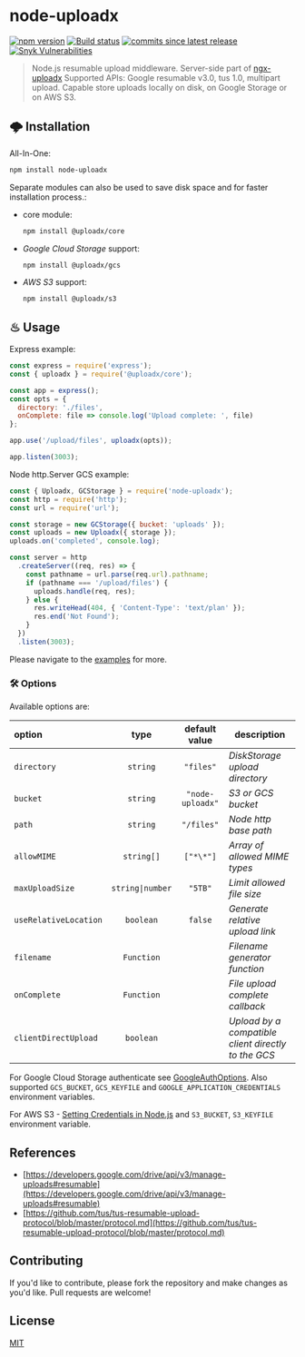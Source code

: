 # node-uploadx

[![npm version][npm-image]][npm-url] [![Build status][gha-image]][gha-url]
[![commits since latest release][comm-image]][comm-url] [![Snyk Vulnerabilities][snyk-image]][snyk-url]

> Node.js resumable upload middleware.
> Server-side part of [ngx-uploadx](https://github.com/kukhariev/ngx-uploadx)
> Supported APIs: Google resumable v3.0, tus 1.0, multipart upload.
> Capable store uploads locally on disk, on Google Storage or on AWS S3.

## 🌩 Installation

All-In-One:

```sh
npm install node-uploadx
```

Separate modules can also be used to save disk space and for faster installation process.:

- core module:

  ```sh
  npm install @uploadx/core
  ```

- _Google Cloud Storage_ support:

  ```sh
  npm install @uploadx/gcs
  ```

- _AWS S3_ support:

  ```sh
  npm install @uploadx/s3
  ```

## ♨ Usage

Express example:

```js
const express = require('express');
const { uploadx } = require('@uploadx/core');

const app = express();
const opts = {
  directory: './files',
  onComplete: file => console.log('Upload complete: ', file)
};

app.use('/upload/files', uploadx(opts));

app.listen(3003);
```

Node http.Server GCS example:

```js
const { Uploadx, GCStorage } = require('node-uploadx');
const http = require('http');
const url = require('url');

const storage = new GCStorage({ bucket: 'uploads' });
const uploads = new Uploadx({ storage });
uploads.on('completed', console.log);

const server = http
  .createServer((req, res) => {
    const pathname = url.parse(req.url).pathname;
    if (pathname === '/upload/files') {
      uploads.handle(req, res);
    } else {
      res.writeHead(404, { 'Content-Type': 'text/plan' });
      res.end('Not Found');
    }
  })
  .listen(3003);
```

Please navigate to the [examples](examples) for more.

### 🛠 Options

Available options are:

| option                |       type       |  default value   | description                                         |
| :-------------------- | :--------------: | :--------------: | --------------------------------------------------- |
| `directory`           |     `string`     |    `"files"`     | _DiskStorage upload directory_                      |
| `bucket`              |     `string`     | `"node-uploadx"` | _S3 or GCS bucket_                                  |
| `path`                |     `string`     |    `"/files"`    | _Node http base path_                               |
| `allowMIME`           |    `string[]`    |    `["*\*"]`     | _Array of allowed MIME types_                       |
| `maxUploadSize`       | `string\|number` |     `"5TB"`      | _Limit allowed file size_                           |
| `useRelativeLocation` |    `boolean`     |     `false`      | _Generate relative upload link_                     |
| `filename`            |    `Function`    |                  | _Filename generator function_                       |
| `onComplete`          |    `Function`    |                  | _File upload complete callback_                     |
| `clientDirectUpload`  |    `boolean`     |                  | _Upload by a compatible client directly to the GCS_ |

For Google Cloud Storage authenticate see [GoogleAuthOptions](https://github.com/googleapis/google-auth-library-nodejs/blob/04dae9c271f0099025188489c61fd245d482832b/src/auth/googleauth.ts#L62). Also supported `GCS_BUCKET`, `GCS_KEYFILE` and `GOOGLE_APPLICATION_CREDENTIALS` environment variables.

For AWS S3 - [Setting Credentials in Node.js](https://docs.aws.amazon.com/en_us/sdk-for-javascript/v2/developer-guide/setting-credentials-node.html) and `S3_BUCKET`, `S3_KEYFILE` environment variable.

## References

- [https://developers.google.com/drive/api/v3/manage-uploads#resumable](https://developers.google.com/drive/api/v3/manage-uploads#resumable)
- [https://github.com/tus/tus-resumable-upload-protocol/blob/master/protocol.md](https://github.com/tus/tus-resumable-upload-protocol/blob/master/protocol.md)

## Contributing

If you'd like to contribute, please fork the repository and make changes as you'd like.
Pull requests are welcome!

## License

[MIT](LICENSE)

[npm-image]: https://img.shields.io/npm/v/node-uploadx.svg
[npm-url]: https://www.npmjs.com/package/node-uploadx
[gha-image]: https://github.com/kukhariev/node-uploadx/workflows/CI/badge.svg
[gha-url]: https://github.com/kukhariev/node-uploadx
[comm-image]: https://img.shields.io/github/commits-since/kukhariev/node-uploadx/latest
[comm-url]: https://github.com/kukhariev/node-uploadx/releases/latest
[snyk-image]: https://img.shields.io/snyk/vulnerabilities/npm/node-uploadx
[snyk-url]: https://snyk.io/test/github/kukhariev/node-uploadx?targetFile=package.json

